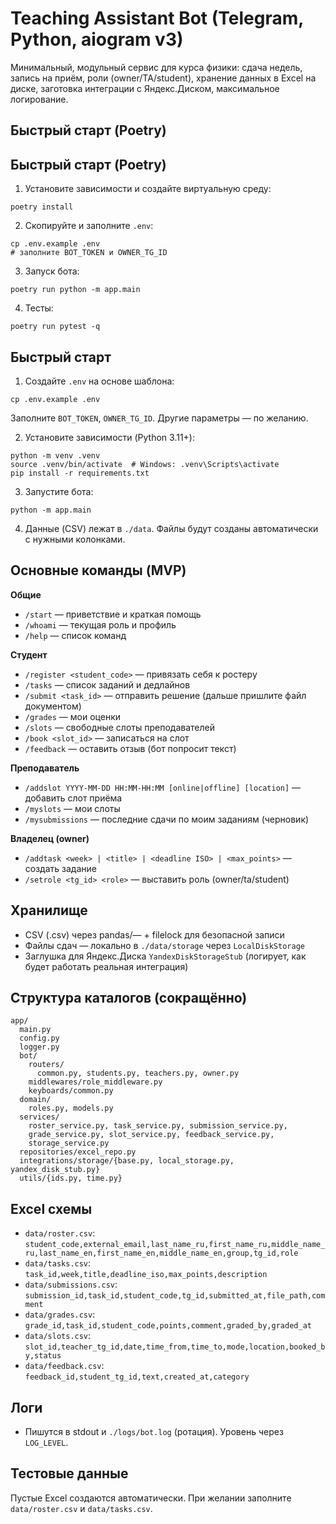 # Teaching Assistant Bot (Telegram, Python, aiogram v3)

Минимальный, модульный сервис для курса физики: сдача недель, запись на приём, роли (owner/TA/student), хранение данных в Excel на диске, заготовка интеграции с Яндекс.Диском, максимальное логирование.

## Быстрый старт (Poetry)


## Быстрый старт (Poetry)

1) Установите зависимости и создайте виртуальную среду:
```
poetry install
```

2) Скопируйте и заполните `.env`:
```
cp .env.example .env
# заполните BOT_TOKEN и OWNER_TG_ID
```

3) Запуск бота:
```
poetry run python -m app.main
```

4) Тесты:
```
poetry run pytest -q
```


## Быстрый старт

1) Создайте `.env` на основе шаблона:
```
cp .env.example .env
```
Заполните `BOT_TOKEN`, `OWNER_TG_ID`. Другие параметры — по желанию.

2) Установите зависимости (Python 3.11+):
```
python -m venv .venv
source .venv/bin/activate  # Windows: .venv\Scripts\activate
pip install -r requirements.txt
```

3) Запустите бота:
```
python -m app.main
```

4) Данные (CSV) лежат в `./data`. Файлы будут созданы автоматически с нужными колонками.

## Основные команды (MVP)

**Общие**
- `/start` — приветствие и краткая помощь
- `/whoami` — текущая роль и профиль
- `/help` — список команд

**Студент**
- `/register <student_code>` — привязать себя к ростеру
- `/tasks` — список заданий и дедлайнов
- `/submit <task_id>` — отправить решение (дальше пришлите файл документом)
- `/grades` — мои оценки
- `/slots` — свободные слоты преподавателей
- `/book <slot_id>` — записаться на слот
- `/feedback` — оставить отзыв (бот попросит текст)

**Преподаватель**
- `/addslot YYYY-MM-DD HH:MM-HH:MM [online|offline] [location]` — добавить слот приёма
- `/myslots` — мои слоты
- `/mysubmissions` — последние сдачи по моим заданиям (черновик)

**Владелец (owner)**
- `/addtask <week> | <title> | <deadline ISO> | <max_points>` — создать задание
- `/setrole <tg_id> <role>` — выставить роль (owner/ta/student)

## Хранилище
- CSV (.csv) через pandas/— + filelock для безопасной записи
- Файлы сдач — локально в `./data/storage` через `LocalDiskStorage`
- Заглушка для Яндекс.Диска `YandexDiskStorageStub` (логирует, как будет работать реальная интеграция)

## Структура каталогов (сокращённо)
```
app/
  main.py
  config.py
  logger.py
  bot/
    routers/
      common.py, students.py, teachers.py, owner.py
    middlewares/role_middleware.py
    keyboards/common.py
  domain/
    roles.py, models.py
  services/
    roster_service.py, task_service.py, submission_service.py,
    grade_service.py, slot_service.py, feedback_service.py,
    storage_service.py
  repositories/excel_repo.py
  integrations/storage/{base.py, local_storage.py, yandex_disk_stub.py}
  utils/{ids.py, time.py}
```

## Excel схемы
- `data/roster.csv`: `student_code,external_email,last_name_ru,first_name_ru,middle_name_ru,last_name_en,first_name_en,middle_name_en,group,tg_id,role`
- `data/tasks.csv`: `task_id,week,title,deadline_iso,max_points,description`
- `data/submissions.csv`: `submission_id,task_id,student_code,tg_id,submitted_at,file_path,comment`
- `data/grades.csv`: `grade_id,task_id,student_code,points,comment,graded_by,graded_at`
- `data/slots.csv`: `slot_id,teacher_tg_id,date,time_from,time_to,mode,location,booked_by,status`
- `data/feedback.csv`: `feedback_id,student_tg_id,text,created_at,category`

## Логи
- Пишутся в stdout и `./logs/bot.log` (ротация). Уровень через `LOG_LEVEL`.

## Тестовые данные
Пустые Excel создаются автоматически. При желании заполните `data/roster.csv` и `data/tasks.csv`.

